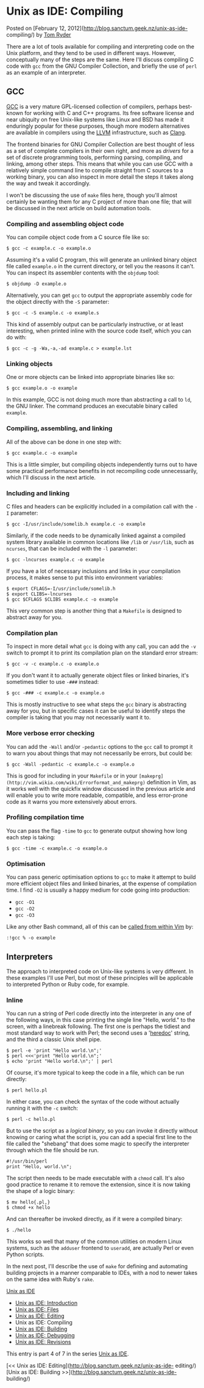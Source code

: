 # Unix as IDE: Compiling

Posted on [February 12, 2012](http://blog.sanctum.geek.nz/unix-as-ide-
compiling/) by  [Tom Ryder](http://blog.sanctum.geek.nz/author/tom/)

There are a lot of tools available for compiling and interpreting code on the
Unix platform, and they tend to be used in different ways. However,
conceptually many of the steps are the same. Here I'll discuss compiling C
code with `gcc` from the GNU Compiler Collection, and briefly the use of
`perl` as an example of an interpreter.

## GCC

[GCC](http://gcc.gnu.org/) is a very mature GPL-licensed collection of
compilers, perhaps best-known for working with C and C++ programs. Its free
software license and near ubiquity on free Unix-like systems like Linux and
BSD has made it enduringly popular for these purposes, though more modern
alternatives are available in compilers using the [LLVM](http://llvm.org/)
infrastructure, such as [Clang](http://clang.llvm.org/).

The frontend binaries for GNU Compiler Collection are best thought of less as
a set of complete compilers in their own right, and more as _drivers_ for a
set of discrete programming tools, performing parsing, compiling, and linking,
among other steps. This means that while you can use GCC with a relatively
simple command line to compile straight from C sources to a working binary,
you can also inspect in more detail the steps it takes along the way and tweak
it accordingly.

I won't be discussing the use of `make` files here, though you'll almost
certainly be wanting them for any C project of more than one file; that will
be discussed in the next article on build automation tools.

### Compiling and assembling object code

You can compile object code from a C source file like so:

    
    $ gcc -c example.c -o example.o

Assuming it's a valid C program, this will generate an unlinked binary object
file called `example.o` in the current directory, or tell you the reasons it
can't. You can inspect its assembler contents with the `objdump` tool:

    
    $ objdump -D example.o

Alternatively, you can get `gcc` to output the appropriate assembly code for
the object directly with the `-S` parameter:

    
    $ gcc -c -S example.c -o example.s

This kind of assembly output can be particularly instructive, or at least
interesting, when printed inline with the source code itself, which you can do
with:

    
    $ gcc -c -g -Wa,-a,-ad example.c > example.lst

### Linking objects

One or more objects can be linked into appropriate binaries like so:

    
    $ gcc example.o -o example

In this example, GCC is not doing much more than abstracting a call to `ld`,
the GNU linker. The command produces an executable binary called `example`.

### Compiling, assembling, and linking

All of the above can be done in one step with:

    
    $ gcc example.c -o example

This is a little simpler, but compiling objects independently turns out to
have some practical performance benefits in not recompiling code
unnecessarily, which I'll discuss in the next article.

### Including and linking

C files and headers can be explicitly included in a compilation call with the
`-I` parameter:

    
    $ gcc -I/usr/include/somelib.h example.c -o example

Similarly, if the code needs to be dynamically linked against a compiled
system library available in common locations like `/lib` or `/usr/lib`, such
as `ncurses`, that can be included with the `-l` parameter:

    
    $ gcc -lncurses example.c -o example

If you have a lot of necessary inclusions and links in your compilation
process, it makes sense to put this into environment variables:

    
    $ export CFLAGS=-I/usr/include/somelib.h
    $ export CLIBS=-lncurses
    $ gcc $CFLAGS $CLIBS example.c -o example

This very common step is another thing that a `Makefile` is designed to
abstract away for you.

### Compilation plan

To inspect in more detail what `gcc` is doing with any call, you can add the
`-v` switch to prompt it to print its compilation plan on the standard error
stream:

    
    $ gcc -v -c example.c -o example.o

If you don't want it to actually generate object files or linked binaries,
it's sometimes tidier to use `-###` instead:

    
    $ gcc -### -c example.c -o example.o

This is mostly instructive to see what steps the `gcc` binary is abstracting
away for you, but in specific cases it can be useful to identify steps the
compiler is taking that you may not necessarily want it to.

### More verbose error checking

You can add the `-Wall` and/or `-pedantic` options to the `gcc` call to prompt
it to warn you about things that may not necessarily be errors, but could be:

    
    $ gcc -Wall -pedantic -c example.c -o example.o

This is good for including in your `Makefile` or in your
`[makeprg](http://vim.wikia.com/wiki/Errorformat_and_makeprg)` definition in
Vim, as it works well with the quickfix window discussed in the previous
article and will enable you to write more readable, compatible, and less
error-prone code as it warns you more extensively about errors.

### Profiling compilation time

You can pass the flag `-time` to `gcc` to generate output showing how long
each step is taking:

    
    $ gcc -time -c example.c -o example.o

### Optimisation

You can pass generic optimisation options to `gcc` to make it attempt to build
more efficient object files and linked binaries, at the expense of compilation
time. I find `-O2` is usually a happy medium for code going into production:

  * `gcc -O1`
  * `gcc -O2`
  * `gcc -O3`

Like any other Bash command, all of this can be [called from within
Vim](http://blog.sanctum.geek.nz/unix-as-ide-editing/) by:

    
    :!gcc % -o example

## Interpreters

The approach to interpreted code on Unix-like systems is very different. In
these examples I'll use Perl, but most of these principles will be applicable
to interpreted Python or Ruby code, for example.

### Inline

You can run a string of Perl code directly into the interpreter in any one of
the following ways, in this case printing the single line "Hello, world." to
the screen, with a linebreak following. The first one is perhaps the tidiest
and most standard way to work with Perl; the second uses a
'[heredoc](http://tldp.org/LDP/abs/html/here-docs.html)' string, and the third
a classic Unix shell pipe.

    
    $ perl -e 'print "Hello world.\n";'
    $ perl <<<'print "Hello world.\n";'
    $ echo 'print "Hello world.\n";' | perl

Of course, it's more typical to keep the code in a file, which can be run
directly:

    
    $ perl hello.pl

In either case, you can check the syntax of the code without actually running
it with the `-c` switch:

    
    $ perl -c hello.pl

But to use the script as a _logical binary_, so you can invoke it directly
without knowing or caring what the script is, you can add a special first line
to the file called the "shebang" that does some magic to specify the
interpreter through which the file should be run.

    
    #!/usr/bin/perl
    print "Hello, world.\n";

The script then needs to be made executable with a `chmod` call. It's also
good practice to rename it to remove the extension, since it is now taking the
shape of a logic binary:

    
    $ mv hello{.pl,}
    $ chmod +x hello

And can thereafter be invoked directly, as if it were a compiled binary:

    
    $ ./hello

This works so well that many of the common utilities on modern Linux systems,
such as the `adduser` frontend to `useradd`, are actually Perl or even Python
scripts.

In the next post, I'll describe the use of `make` for defining and automating
building projects in a manner comparable to IDEs, with a nod to newer takes on
the same idea with Ruby's `rake`.

  
[Unix as IDE](http://blog.sanctum.geek.nz/series/unix-as-ide/)

  * [Unix as IDE: Introduction](http://blog.sanctum.geek.nz/unix-as-ide-introduction/)
  * [Unix as IDE: Files](http://blog.sanctum.geek.nz/unix-as-ide-files/)
  * [Unix as IDE: Editing](http://blog.sanctum.geek.nz/unix-as-ide-editing/)
  * Unix as IDE: Compiling
  * [Unix as IDE: Building](http://blog.sanctum.geek.nz/unix-as-ide-building/)
  * [Unix as IDE: Debugging](http://blog.sanctum.geek.nz/unix-as-ide-debugging/)
  * [Unix as IDE: Revisions](http://blog.sanctum.geek.nz/unix-as-ide-revisions/)

This entry is part 4 of 7 in the series [Unix as
IDE](http://blog.sanctum.geek.nz/series/unix-as-ide/).

[<< Unix as IDE: Editing](http://blog.sanctum.geek.nz/unix-as-ide-
editing/)[Unix as IDE: Building >>](http://blog.sanctum.geek.nz/unix-as-ide-
building/)
